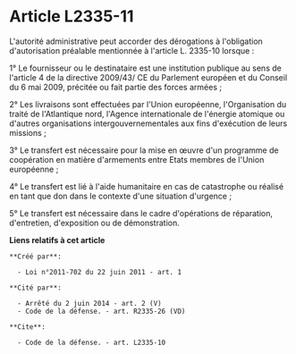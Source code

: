 # Article L2335-11

L'autorité administrative peut accorder des dérogations à l'obligation d'autorisation préalable mentionnée à l'article L.
2335-10 lorsque : 

1° Le fournisseur ou le destinataire est une institution publique au sens de l'article 4 de la directive 2009/43/ CE du
Parlement européen et du Conseil du 6 mai 2009, précitée ou fait partie des forces armées ; 

2° Les livraisons sont effectuées par l'Union européenne, l'Organisation du traité de l'Atlantique nord, l'Agence
internationale de l'énergie atomique ou d'autres organisations intergouvernementales aux fins d'exécution de leurs
missions ; 

3° Le transfert est nécessaire pour la mise en œuvre d'un programme de coopération en matière d'armements entre Etats membres
de l'Union européenne ; 

4° Le transfert est lié à l'aide humanitaire en cas de catastrophe ou réalisé en tant que don dans le contexte d'une
situation d'urgence ; 

5° Le transfert est nécessaire dans le cadre d'opérations de réparation, d'entretien, d'exposition ou de démonstration.

**Liens relatifs à cet article**

	**Créé par**:

	  - Loi n°2011-702 du 22 juin 2011 - art. 1

	**Cité par**:

	  - Arrêté du 2 juin 2014 - art. 2 (V)
	  - Code de la défense. - art. R2335-26 (VD)

	**Cite**:

	  - Code de la défense. - art. L2335-10
